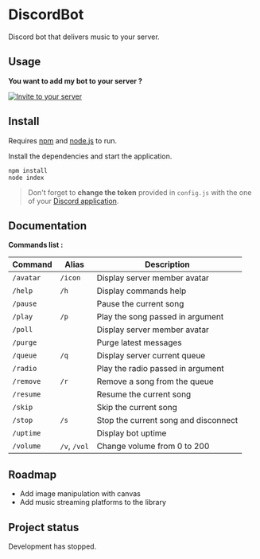 # **DiscordBot**

Discord bot that delivers music to your server.

## Usage

**You want to add my bot to your server ?**

[![Invite to your server](https://imgur.com/ebFKyEe.png)](https://discord.com/oauth2/authorize?client_id=398486386111545344&scope=bot&permissions=2147482871)

## Install

Requires [npm](https://www.npmjs.com/) and [node.js](https://nodejs.org) to run.

Install the dependencies and start the application.

```
npm install
node index
```

> Don't forget to **change the token** provided in `config.js` with the one of your [Discord application](https://discord.com/developers/applications).

## Documentation

**Commands list :**

|Command         |Alias                          |Description                          |
|----------------|-------------------------------|-------------------------------------|
|`/avatar`       |`/icon`                        |Display server member avatar         |
|`/help`         |`/h`                           |Display commands help                |
|`/pause`        |                               |Pause the current song               |
|`/play`         |`/p`                           |Play the song passed in argument     |
|`/poll`         |                               |Display server member avatar         |
|`/purge`        |                               |Purge latest messages                |
|`/queue`        |`/q`                           |Display server current queue         |
|`/radio`        |                               |Play the radio passed in argument    |
|`/remove`       |`/r`                           |Remove a song from the queue         |
|`/resume`       |                               |Resume the current song              |
|`/skip`         |                               |Skip the current song                |
|`/stop`         |`/s`                           |Stop the current song and disconnect |
|`/uptime`       |                               |Display bot uptime                   |
|`/volume`       |`/v`, `/vol`                   |Change volume from 0 to 200          |

## Roadmap

- Add image manipulation with canvas
- Add music streaming platforms to the library

## Project status

Development has stopped.
